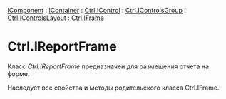 ﻿---
Title: Компонент IReportFrame
Link: Com.Ctrl.IReportFrame
---

[IComponent](topic:Com.Custom.ComClasses.IComponent.Default) :
[IContainer](topic:Com.Custom.ComClasses.IContainer.Default) :
[Ctrl.IControl](topic:Com.Custom.ComClasses.Ctrl.IControl.Default) :
[Ctrl.IControlsGroup](topic:Com.Custom.ComClasses.Ctrl.IControlsGroup.Default) :
[Ctrl.IControlsLayout](topic:Com.Custom.ComClasses.Ctrl.IControlsLayout.Default) :
[Ctrl.IFrame](topic:Com.Custom.ComClasses.Ctrl.IFrame.Default)

# Ctrl.IReportFrame

Класс *Ctrl.IReportFrame* предназначен для размещения отчета на форме.

Наследует все свойства и методы родительского класса Ctrl.IFrame.
